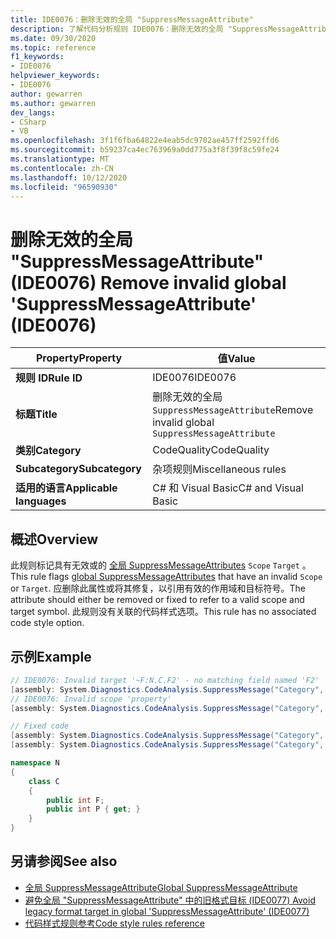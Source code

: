 ```yaml
---
title: IDE0076：删除无效的全局 "SuppressMessageAttribute"
description: 了解代码分析规则 IDE0076：删除无效的全局 "SuppressMessageAttribute"
ms.date: 09/30/2020
ms.topic: reference
f1_keywords:
- IDE0076
helpviewer_keywords:
- IDE0076
author: gewarren
ms.author: gewarren
dev_langs:
- CSharp
- VB
ms.openlocfilehash: 3f1f6fba64822e4eab5dc9702ae457ff2592ffd6
ms.sourcegitcommit: b59237ca4ec763969a0dd775a3f8f39f8c59fe24
ms.translationtype: MT
ms.contentlocale: zh-CN
ms.lasthandoff: 10/12/2020
ms.locfileid: "96590930"
---
```

# <a name="remove-invalid-global-suppressmessageattribute-ide0076"></a><span data-ttu-id="3842e-103">删除无效的全局 "SuppressMessageAttribute" (IDE0076) </span><span class="sxs-lookup"><span data-stu-id="3842e-103">Remove invalid global 'SuppressMessageAttribute' (IDE0076)</span></span>

|<span data-ttu-id="3842e-104">Property</span><span class="sxs-lookup"><span data-stu-id="3842e-104">Property</span></span>|<span data-ttu-id="3842e-105">值</span><span class="sxs-lookup"><span data-stu-id="3842e-105">Value</span></span>|
|-|-|
| <span data-ttu-id="3842e-106">**规则 ID**</span><span class="sxs-lookup"><span data-stu-id="3842e-106">**Rule ID**</span></span> | <span data-ttu-id="3842e-107">IDE0076</span><span class="sxs-lookup"><span data-stu-id="3842e-107">IDE0076</span></span> |
| <span data-ttu-id="3842e-108">**标题**</span><span class="sxs-lookup"><span data-stu-id="3842e-108">**Title**</span></span> | <span data-ttu-id="3842e-109">删除无效的全局 `SuppressMessageAttribute`</span><span class="sxs-lookup"><span data-stu-id="3842e-109">Remove invalid global `SuppressMessageAttribute`</span></span> |
| <span data-ttu-id="3842e-110">**类别**</span><span class="sxs-lookup"><span data-stu-id="3842e-110">**Category**</span></span> | <span data-ttu-id="3842e-111">CodeQuality</span><span class="sxs-lookup"><span data-stu-id="3842e-111">CodeQuality</span></span> |
| <span data-ttu-id="3842e-112">**Subcategory**</span><span class="sxs-lookup"><span data-stu-id="3842e-112">**Subcategory**</span></span> | <span data-ttu-id="3842e-113">杂项规则</span><span class="sxs-lookup"><span data-stu-id="3842e-113">Miscellaneous rules</span></span> |
| <span data-ttu-id="3842e-114">**适用的语言**</span><span class="sxs-lookup"><span data-stu-id="3842e-114">**Applicable languages**</span></span> | <span data-ttu-id="3842e-115">C# 和 Visual Basic</span><span class="sxs-lookup"><span data-stu-id="3842e-115">C# and Visual Basic</span></span> |

## <a name="overview"></a><span data-ttu-id="3842e-116">概述</span><span class="sxs-lookup"><span data-stu-id="3842e-116">Overview</span></span>

<span data-ttu-id="3842e-117">此规则标记具有无效或的 [全局 SuppressMessageAttributes](/visualstudio/code-quality/in-source-suppression-overview#global-level-suppressions) `Scope` `Target` 。</span><span class="sxs-lookup"><span data-stu-id="3842e-117">This rule flags [global SuppressMessageAttributes](/visualstudio/code-quality/in-source-suppression-overview#global-level-suppressions) that have an invalid `Scope` or `Target`.</span></span> <span data-ttu-id="3842e-118">应删除此属性或将其修复，以引用有效的作用域和目标符号。</span><span class="sxs-lookup"><span data-stu-id="3842e-118">The attribute should either be removed or fixed to refer to a valid scope and target symbol.</span></span> <span data-ttu-id="3842e-119">此规则没有关联的代码样式选项。</span><span class="sxs-lookup"><span data-stu-id="3842e-119">This rule has no associated code style option.</span></span>

## <a name="example"></a><span data-ttu-id="3842e-120">示例</span><span class="sxs-lookup"><span data-stu-id="3842e-120">Example</span></span>

```csharp
// IDE0076: Invalid target '~F:N.C.F2' - no matching field named 'F2'
[assembly: System.Diagnostics.CodeAnalysis.SuppressMessage("Category", "Id: Title", Scope = "member", Target = "~F:N.C.F2")]
// IDE0076: Invalid scope 'property'
[assembly: System.Diagnostics.CodeAnalysis.SuppressMessage("Category", "Id: Title", Scope = "property", Target = "~P:N.C.P")]

// Fixed code
[assembly: System.Diagnostics.CodeAnalysis.SuppressMessage("Category", "Id: Title", Scope = "member", Target = "~F:N.C.F")]
[assembly: System.Diagnostics.CodeAnalysis.SuppressMessage("Category", "Id: Title", Scope = "member", Target = "~P:N.C.P")]

namespace N
{
    class C
    {
        public int F;
        public int P { get; }
    }
}
```

## <a name="see-also"></a><span data-ttu-id="3842e-121">另请参阅</span><span class="sxs-lookup"><span data-stu-id="3842e-121">See also</span></span>

- [<span data-ttu-id="3842e-122">全局 SuppressMessageAttribute</span><span class="sxs-lookup"><span data-stu-id="3842e-122">Global SuppressMessageAttribute</span></span>](/visualstudio/code-quality/in-source-suppression-overview#global-level-suppressions)
- [<span data-ttu-id="3842e-123">避免全局 "SuppressMessageAttribute" 中的旧格式目标 (IDE0077) </span><span class="sxs-lookup"><span data-stu-id="3842e-123">Avoid legacy format target in global 'SuppressMessageAttribute' (IDE0077)</span></span>](ide0077.md)
- [<span data-ttu-id="3842e-124">代码样式规则参考</span><span class="sxs-lookup"><span data-stu-id="3842e-124">Code style rules reference</span></span>](index.md)
